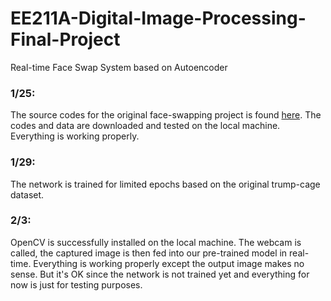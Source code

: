 # EE211A-Digital-Image-Processing-Final-Project
Real-time Face Swap System based on Autoencoder

### 1/25:
The source codes for the original face-swapping project is found [here](https://github.com/joshua-wu/deepfakes_faceswap/).
The codes and data are downloaded and tested on the local machine. Everything is working properly.

### 1/29:
The network is trained for limited epochs based on the original trump-cage dataset.

### 2/3:
OpenCV is successfully installed on the local machine.
The webcam is called, the captured image is then fed into our pre-trained model in real-time. Everything is working properly except the output image makes no sense. But it's OK since the network is not trained yet and everything for now is just for testing purposes.
